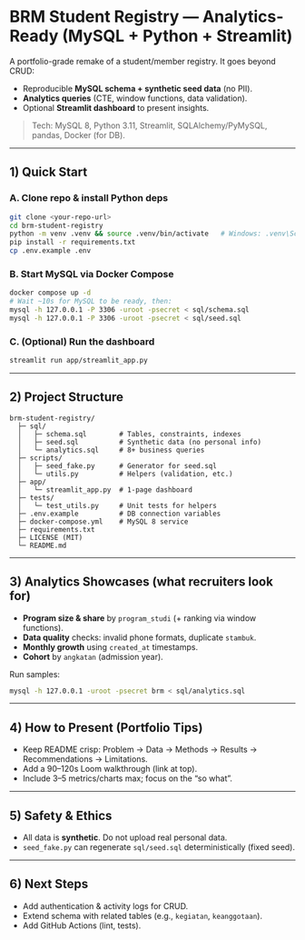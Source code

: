 # BRM Student Registry — Analytics-Ready (MySQL + Python + Streamlit)

A portfolio-grade remake of a student/member registry. It goes beyond CRUD:
- Reproducible **MySQL schema + synthetic seed data** (no PII).
- **Analytics queries** (CTE, window functions, data validation).
- Optional **Streamlit dashboard** to present insights.

> Tech: MySQL 8, Python 3.11, Streamlit, SQLAlchemy/PyMySQL, pandas, Docker (for DB).

---

## 1) Quick Start

### A. Clone repo & install Python deps
```bash
git clone <your-repo-url>
cd brm-student-registry
python -m venv .venv && source .venv/bin/activate   # Windows: .venv\Scripts\activate
pip install -r requirements.txt
cp .env.example .env
```

### B. Start MySQL via Docker Compose
```bash
docker compose up -d
# Wait ~10s for MySQL to be ready, then:
mysql -h 127.0.0.1 -P 3306 -uroot -psecret < sql/schema.sql
mysql -h 127.0.0.1 -P 3306 -uroot -psecret < sql/seed.sql
```

### C. (Optional) Run the dashboard
```bash
streamlit run app/streamlit_app.py
```

---

## 2) Project Structure

```
brm-student-registry/
  ├─ sql/
  │   ├─ schema.sql        # Tables, constraints, indexes
  │   ├─ seed.sql          # Synthetic data (no personal info)
  │   └─ analytics.sql     # 8+ business queries
  ├─ scripts/
  │   ├─ seed_fake.py      # Generator for seed.sql
  │   └─ utils.py          # Helpers (validation, etc.)
  ├─ app/
  │   └─ streamlit_app.py  # 1-page dashboard
  ├─ tests/
  │   └─ test_utils.py     # Unit tests for helpers
  ├─ .env.example          # DB connection variables
  ├─ docker-compose.yml    # MySQL 8 service
  ├─ requirements.txt
  ├─ LICENSE (MIT)
  └─ README.md
```

---

## 3) Analytics Showcases (what recruiters look for)

- **Program size & share** by `program_studi` (+ ranking via window functions).
- **Data quality** checks: invalid phone formats, duplicate `stambuk`.
- **Monthly growth** using `created_at` timestamps.
- **Cohort** by `angkatan` (admission year).

Run samples:
```bash
mysql -h 127.0.0.1 -uroot -psecret brm < sql/analytics.sql
```

---

## 4) How to Present (Portfolio Tips)

- Keep README crisp: Problem → Data → Methods → Results → Recommendations → Limitations.
- Add a 90–120s Loom walkthrough (link at top).
- Include 3–5 metrics/charts max; focus on the “so what”.

---

## 5) Safety & Ethics

- All data is **synthetic**. Do not upload real personal data.
- `seed_fake.py` can regenerate `sql/seed.sql` deterministically (fixed seed).

---

## 6) Next Steps

- Add authentication & activity logs for CRUD.
- Extend schema with related tables (e.g., `kegiatan`, `keanggotaan`).
- Add GitHub Actions (lint, tests).